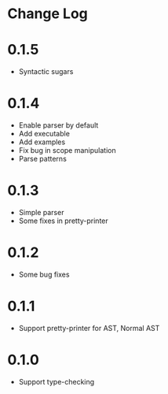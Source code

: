 # Change Log

# 0.1.5

+ Syntactic sugars

# 0.1.4

+ Enable parser by default
+ Add executable
+ Add examples
+ Fix bug in scope manipulation
+ Parse patterns

# 0.1.3

+ Simple parser
+ Some fixes in pretty-printer

# 0.1.2

+ Some bug fixes

# 0.1.1

+ Support pretty-printer for AST, Normal AST

# 0.1.0

+ Support type-checking
